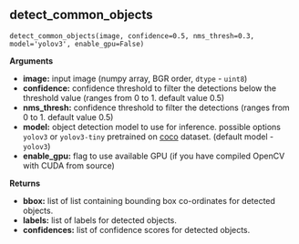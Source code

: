 ## detect_common_objects
```
detect_common_objects(image, confidence=0.5, nms_thresh=0.3, model='yolov3', enable_gpu=False)
```

**Arguments**

- **image:** input image (numpy array, BGR order, `dtype` - `uint8`)
- **confidence:** confidence threshold to filter the detections below the threshold value (ranges from 0 to 1. default value 0.5)
- **nms_thresh:** confidence threshold to filter the detections (ranges from 0 to 1. default value 0.5)
- **model:** object detection model to use for inference. possible options `yolov3` or `yolov3-tiny` pretrained on [coco](cocodataset.org) dataset. (default model - `yolov3`)
- **enable_gpu:** flag to use available GPU (if you have compiled OpenCV with CUDA from source)

**Returns**

- **bbox:** list of list containing bounding box co-ordinates for detected objects.
- **labels:** list of labels for detected objects.
- **confidences:** list of confidence scores for detected objects.